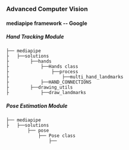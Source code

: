 ### Advanced Computer Vision 

#### mediapipe framework -- Google 


##### Hand Tracking Module
```
├── mediapipe
├   ├──solutions 
├        ├──hands
├            ├──Hands class
├                ├──process
├                    ├──multi_hand_landmarks
├            ├──HAND_CONNECTIONS
├        ├──drawing_utils
├            ├──draw_landmarks 
```

##### Pose Estimation Module 

```
├── mediapipe
├   ├──solutions 
        ├── pose 
            ├── Pose class
                ├──
```

